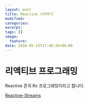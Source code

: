 ```yaml
---
layout: post
title: Reactive 시작하기
modified:
categories: 
excerpt:
tags: []
image:
  feature:
date: 2016-05-15T17:40:26+09:00
---
```


# 리액티브 프로그래밍

Reactive 흔히  Rx 프로그래밍이라고 합니다.

[Reactive-Streams](http://www.reactive-streams.org)






